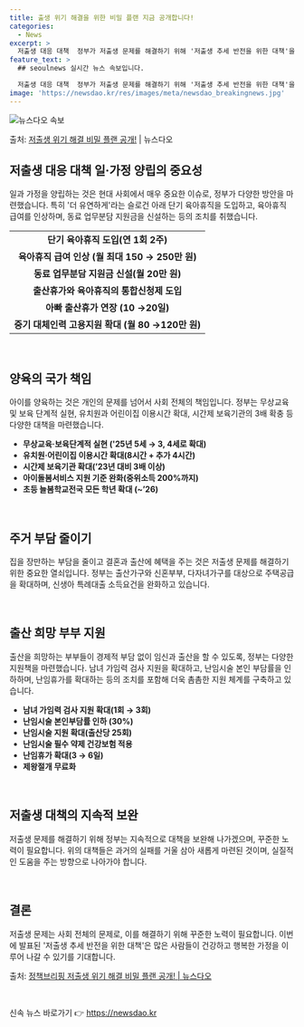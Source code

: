 ```yaml
---
title: 출생 위기 해결을 위한 비밀 플랜 지금 공개합니다!
categories:
  - News
excerpt: >
  저출생 대응 대책  정부가 저출생 문제를 해결하기 위해 '저출생 추세 반전을 위한 대책'을 발표했습니다. 이…
feature_text: >
  ## seoulnews 실시간 뉴스 속보입니다.

  저출생 대응 대책  정부가 저출생 문제를 해결하기 위해 '저출생 추세 반전을 위한 대책'을 발표했습니다. 이…
image: 'https://newsdao.kr/res/images/meta/newsdao_breakingnews.jpg'
---
```


![뉴스다오 속보](https://newsdao.kr/res/images/meta/newsdao_breakingnews.jpg)

<p>출처: <a href="https://newsdao.kr/4329" rel="dofollow">저출생 위기 해결 비밀 플랜 공개!</a> | 뉴스다오</p>

<h2 data-ke-size="size26">저출생 대응 대책 일·가정 양립의 중요성</h2>
<p data-ke-size="size16">일과 가정을 양립하는 것은 현대 사회에서 매우 중요한 이슈로, 정부가 다양한 방안을 마련했습니다. 특히 '더 유연하게'라는 슬로건 아래 단기 육아휴직을 도입하고, 육아휴직 급여를 인상하며, 동료 업무분담 지원금을 신설하는 등의 조치를 취했습니다.</p>
<table>
  <tr>
    <td style="text-align: center; height: 17px;"><b>단기 육아휴직 도입(연 1회 2주)</b></td>
  </tr>
  <tr>
    <td style="text-align: center; height: 17px;"><b>육아휴직 급여 인상 (월 최대 150 → 250만 원)</b></td>
  </tr>
  <tr>
    <td style="text-align: center; height: 17px;"><b>동료 업무분담 지원금 신설(월 20만 원)</b></td>
  </tr>
  <tr>
    <td style="text-align: center; height: 17px;"><b>출산휴가와 육아휴직의 통합신청제 도입</b></td>
  </tr>
  <tr>
    <td style="text-align: center; height: 17px;"><b>아빠 출산휴가 연장 (10 →20일)</b></td>
  </tr>
  <tr>
    <td style="text-align: center; height: 17px;"><b>중기 대체인력 고용지원 확대 (월 80 →120만 원)</b></td>
  </tr>
</table>
<p data-ke-size="size16">&nbsp;</p>

<h2 data-ke-size="size26">양육의 국가 책임</h2>
<p data-ke-size="size16">아이를 양육하는 것은 개인의 문제를 넘어서 사회 전체의 책임입니다. 정부는 무상교육 및 보육 단계적 실현, 유치원과 어린이집 이용시간 확대, 시간제 보육기관의 3배 확충 등 다양한 대책을 마련했습니다.</p>
<ul>
  <li><b>무상교육·보육단계적 실현 ('25년 5세 → 3, 4세로 확대)</b></li>
  <li><b>유치원·어린이집 이용시간 확대(8시간 + 추가 4시간)</b></li>
  <li><b>시간제 보육기관 확대(’23년 대비 3배 이상)</b></li>
  <li><b>아이돌봄서비스 지원 기준 완화(중위소득 200%까지)</b></li>
  <li><b>초등 늘봄학교전국 모든 학년 확대 (~’26)</b></li>
</ul>
<p data-ke-size="size16">&nbsp;</p>

<h2 data-ke-size="size26">주거 부담 줄이기</h2>
<p data-ke-size="size16">집을 장만하는 부담을 줄이고 결혼과 출산에 혜택을 주는 것은 저출생 문제를 해결하기 위한 중요한 열쇠입니다. 정부는 출산가구와 신혼부부, 다자녀가구를 대상으로 주택공급을 확대하며, 신생아 특례대출 소득요건을 완화하고 있습니다.</p>
<p data-ke-size="size16">&nbsp;</p>

<h2 data-ke-size="size26">출산 희망 부부 지원</h2>
<p data-ke-size="size16">출산을 희망하는 부부들이 경제적 부담 없이 임신과 출산을 할 수 있도록, 정부는 다양한 지원책을 마련했습니다. 남녀 가임력 검사 지원을 확대하고, 난임시술 본인 부담률을 인하하며, 난임휴가를 확대하는 등의 조치를 포함해 더욱 촘촘한 지원 체계를 구축하고 있습니다.</p>
<ul>
  <li><b>남녀 가임력 검사 지원 확대(1회 → 3회)</b></li>
  <li><b>난임시술 본인부담률 인하 (30%)</b></li>
  <li><b>난임시술 지원 확대(출산당 25회)</b></li>
  <li><b>난임시술 필수 약제 건강보험 적용</b></li>
  <li><b>난임휴가 확대(3 → 6일)</b></li>
  <li><b>제왕절개 무료화</b></li>
</ul>
<p data-ke-size="size16">&nbsp;</p>

<h2 data-ke-size="size26">저출생 대책의 지속적 보완</h2>
<p data-ke-size="size16">저출생 문제를 해결하기 위해 정부는 지속적으로 대책을 보완해 나가겠으며, 꾸준한 노력이 필요합니다. 위의 대책들은 과거의 실패를 거울 삼아 새롭게 마련된 것이며, 실질적인 도움을 주는 방향으로 나아가야 합니다.</p>
<p data-ke-size="size16">&nbsp;</p>

<h2 data-ke-size="size26">결론</h2>
<p data-ke-size="size16">저출생 문제는 사회 전체의 문제로, 이를 해결하기 위해 꾸준한 노력이 필요합니다. 이번에 발표된 '저출생 추세 반전을 위한 대책'은 많은 사람들이 건강하고 행복한 가정을 이루어 나갈 수 있기를 기대합니다.</p>
<p data-ke-size="size16">출처: <a href="https://newsdao.kr/4329">정책브리핑 저출생 위기 해결 비밀 플랜 공개! | 뉴스다오</a></p>
<p data-ke-size="size16">&nbsp;</p> 

신속 뉴스 바로가기 👉 <a href="https://newsdao.kr" rel="dofollow">https://newsdao.kr</a>


